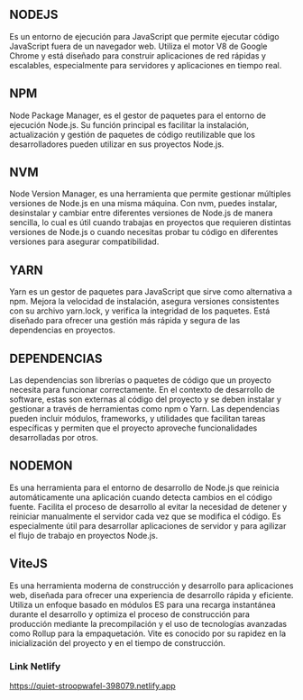 ## NODEJS

Es un entorno de ejecución para JavaScript que permite ejecutar código JavaScript fuera de un navegador web. Utiliza el motor V8 de Google Chrome y está diseñado para construir aplicaciones de red rápidas y escalables, especialmente para servidores y aplicaciones en tiempo real.

## NPM

Node Package Manager, es el gestor de paquetes para el entorno de ejecución Node.js. Su función principal es facilitar la instalación, actualización y gestión de paquetes de código reutilizable que los desarrolladores pueden utilizar en sus proyectos Node.js.

## NVM

Node Version Manager, es una herramienta que permite gestionar múltiples versiones de Node.js en una misma máquina. Con nvm, puedes instalar, desinstalar y cambiar entre diferentes versiones de Node.js de manera sencilla, lo cual es útil cuando trabajas en proyectos que requieren distintas versiones de Node.js o cuando necesitas probar tu código en diferentes versiones para asegurar compatibilidad.

## YARN

Yarn es un gestor de paquetes para JavaScript que sirve como alternativa a npm. Mejora la velocidad de instalación, asegura versiones consistentes con su archivo yarn.lock, y verifica la integridad de los paquetes. Está diseñado para ofrecer una gestión más rápida y segura de las dependencias en proyectos.

## DEPENDENCIAS

Las dependencias son librerías o paquetes de código que un proyecto necesita para funcionar correctamente. En el contexto de desarrollo de software, estas son externas al código del proyecto y se deben instalar y gestionar a través de herramientas como npm o Yarn. Las dependencias pueden incluir módulos, frameworks, y utilidades que facilitan tareas específicas y permiten que el proyecto aproveche funcionalidades desarrolladas por otros.

## NODEMON

Es una herramienta para el entorno de desarrollo de Node.js que reinicia automáticamente una aplicación cuando detecta cambios en el código fuente. Facilita el proceso de desarrollo al evitar la necesidad de detener y reiniciar manualmente el servidor cada vez que se modifica el código. Es especialmente útil para desarrollar aplicaciones de servidor y para agilizar el flujo de trabajo en proyectos Node.js.

## ViteJS

Es una herramienta moderna de construcción y desarrollo para aplicaciones web, diseñada para ofrecer una experiencia de desarrollo rápida y eficiente. Utiliza un enfoque basado en módulos ES para una recarga instantánea durante el desarrollo y optimiza el proceso de construcción para producción mediante la precompilación y el uso de tecnologías avanzadas como Rollup para la empaquetación. Vite es conocido por su rapidez en la inicialización del proyecto y en el tiempo de construcción.

### Link Netlify

https://quiet-stroopwafel-398079.netlify.app
